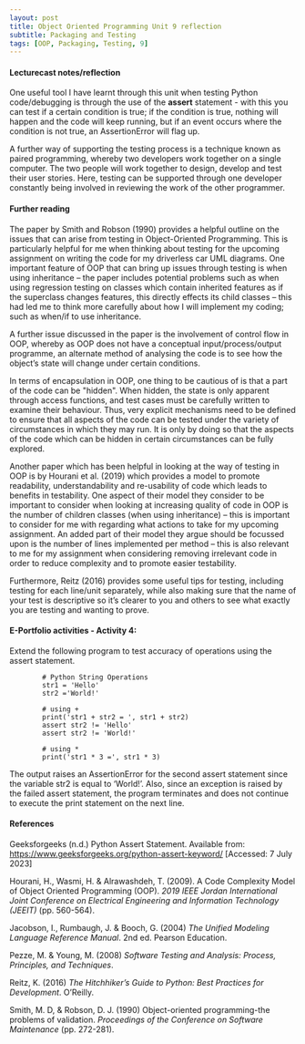 ```yaml
---
layout: post
title: Object Oriented Programming Unit 9 reflection
subtitle: Packaging and Testing
tags: [OOP, Packaging, Testing, 9]
---
```


#### Lecturecast notes/reflection
One useful tool I have learnt through this unit when testing Python code/debugging is through the use of the **assert** statement - with this you can test if a certain condition is true; if the condition is true, nothing will happen and the code will keep running, but if an event occurs where the condition is not true, an AssertionError will flag up.

A further way of supporting the testing process is a technique known as paired programming, whereby two developers work together on a single computer. The two people will work together to design, develop and test their user stories. Here, testing can be supported through one developer constantly being involved in reviewing the work of the other programmer.

#### Further reading
The paper by Smith and Robson (1990) provides a helpful outline on the issues that can arise from testing in Object-Oriented Programming. This is particularly helpful for me when thinking about testing for the upcoming assignment on writing the code for my driverless car UML diagrams. One important feature of OOP that can bring up issues through testing is when using inheritance – the paper includes potential problems such as when using regression testing on classes which contain inherited features as if the superclass changes features, this directly effects its child classes – this had led me to think more carefully about how I will implement my coding; such as when/if to use inheritance.

A further issue discussed in the paper is the involvement of control flow in OOP, whereby as OOP does not have a conceptual input/process/output programme, an alternate method of analysing the code is to see how the object’s state will change under certain conditions.

In terms of encapsulation in OOP, one thing to be cautious of is that a part of the code can be "hidden". When hidden, the state is only apparent through access functions, and test cases must be carefully written to examine their behaviour. Thus, very explicit mechanisms need to be defined to ensure that all aspects of the code can be tested under the variety of circumstances in which they may run. It is only by doing so that the aspects of the code which can be hidden in certain circumstances can be fully explored.

Another paper which has been helpful in looking at the way of testing in OOP is by Hourani et al. (2019) which provides a model to promote readability, understandability and re-usability of code which leads to benefits in testability. One aspect of their model they consider to be important to consider when looking at increasing quality of code in OOP is the number of children classes (when using inheritance) – this is important to consider for me with regarding what actions to take for my upcoming assignment. An added part of their model they argue should be focussed upon is the number of lines implemented per method – this is also relevant to me for my assignment when considering removing irrelevant code in order to reduce complexity and to promote easier testability.

Furthermore, Reitz (2016) provides some useful tips for testing, including testing for each line/unit separately, while also making sure that the name of your test is descriptive so it’s clearer to you and others to see what exactly you are testing and wanting to prove.


#### E-Portfolio activities - Activity 4:
Extend the following program to test accuracy of operations using the assert statement.

            # Python String Operations
            str1 = 'Hello'
            str2 ='World!'

            # using +
            print('str1 + str2 = ', str1 + str2)
            assert str2 != 'Hello'
            assert str2 != 'World!'

            # using *
            print('str1 * 3 =', str1 * 3)


The output raises an AssertionError for the second assert statement since the variable str2 is equal to ‘World!’. 
Also, since an exception is raised by the failed assert statement, the program terminates and does not continue to execute the print statement on the next line.



#### References
Geeksforgeeks (n.d.) Python Assert Statement. Available from: https://www.geeksforgeeks.org/python-assert-keyword/ [Accessed: 7 July 2023]

Hourani, H., Wasmi, H. & Alrawashdeh, T. (2009). A Code Complexity Model of Object Oriented Programming (OOP). *2019 IEEE Jordan International Joint Conference on Electrical Engineering and Information Technology (JEEIT)* (pp. 560-564).

Jacobson, I., Rumbaugh, J. & Booch, G. (2004) *The Unified Modeling Language Reference Manual*. 2nd ed. Pearson Education.

Pezze, M. & Young, M. (2008) *Software Testing and Analysis: Process, Principles, and Techniques*.

Reitz, K. (2016) *The Hitchhiker’s Guide to Python: Best Practices for Development*. O’Reilly.

Smith, M. D, & Robson, D. J. (1990) Object-oriented programming-the problems of validation. *Proceedings of the Conference on Software Maintenance* (pp. 272-281).
